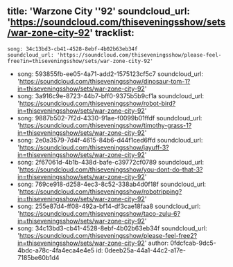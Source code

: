 title: 'Warzone City ''92'
soundcloud_url: 'https://soundcloud.com/thiseveningsshow/sets/war-zone-city-92'
tracklist:
  -
    song: 34c13bd3-cb41-4528-8ebf-4b02b63eb34f
    soundcloud_url: 'https://soundcloud.com/thiseveningsshow/please-feel-free?in=thiseveningsshow/sets/war-zone-city-92'
  -
    song: 593855fb-ee05-4a71-add2-1575123cf5c7
    soundcloud_url: 'https://soundcloud.com/thiseveningsshow/dinosaur-tom-1?in=thiseveningsshow/sets/war-zone-city-92'
  -
    song: 3a916c9e-8723-44b7-bff0-9375b5b9cf1a
    soundcloud_url: 'https://soundcloud.com/thiseveningsshow/robot-bird?in=thiseveningsshow/sets/war-zone-city-92'
  -
    song: 9887b502-7f2d-4330-91ae-f0099b01ffdf
    soundcloud_url: 'https://soundcloud.com/thiseveningsshow/timothy-grass-1?in=thiseveningsshow/sets/war-zone-city-92'
  -
    song: 2e0a3579-7d4f-4615-84b6-d44f1ced6ffd
    soundcloud_url: 'https://soundcloud.com/thiseveningsshow/jayuff-3?in=thiseveningsshow/sets/war-zone-city-92'
  -
    song: 2f67061d-4b1b-438d-bafe-c39772cf0789
    soundcloud_url: 'https://soundcloud.com/thiseveningsshow/you-dont-do-that-3?in=thiseveningsshow/sets/war-zone-city-92'
  -
    song: 769ce918-d258-4ec3-8c52-338ab4d0f18f
    soundcloud_url: 'https://soundcloud.com/thiseveningsshow/robotripping?in=thiseveningsshow/sets/war-zone-city-92'
  -
    song: 255e87d4-ff08-492a-bf14-df3cae18faa8
    soundcloud_url: 'https://soundcloud.com/thiseveningsshow/taco-zulu-6?in=thiseveningsshow/sets/war-zone-city-92'
  -
    song: 34c13bd3-cb41-4528-8ebf-4b02b63eb34f
    soundcloud_url: 'https://soundcloud.com/thiseveningsshow/please-feel-free2?in=thiseveningsshow/sets/war-zone-city-92'
author: 0fdcfcab-9dc5-4bdc-a78c-4fa4eca4e4e5
id: 0deeb25a-44a1-44c2-a17e-7185be60b1d4
